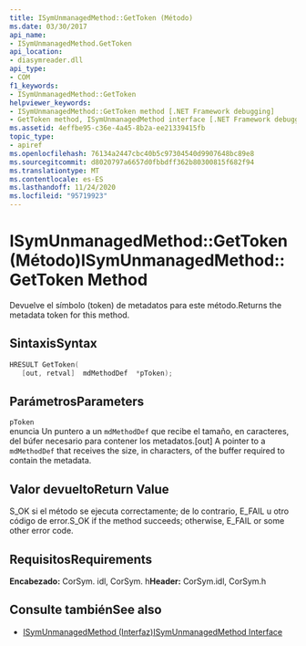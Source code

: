 ```yaml
---
title: ISymUnmanagedMethod::GetToken (Método)
ms.date: 03/30/2017
api_name:
- ISymUnmanagedMethod.GetToken
api_location:
- diasymreader.dll
api_type:
- COM
f1_keywords:
- ISymUnmanagedMethod::GetToken
helpviewer_keywords:
- ISymUnmanagedMethod::GetToken method [.NET Framework debugging]
- GetToken method, ISymUnmanagedMethod interface [.NET Framework debugging]
ms.assetid: 4effbe95-c36e-4a45-8b2a-ee21339415fb
topic_type:
- apiref
ms.openlocfilehash: 76134a2447cbc40b5c97304540d9907648bc89e8
ms.sourcegitcommit: d8020797a6657d0fbbdff362b80300815f682f94
ms.translationtype: MT
ms.contentlocale: es-ES
ms.lasthandoff: 11/24/2020
ms.locfileid: "95719923"
---
```

# <a name="isymunmanagedmethodgettoken-method"></a><span data-ttu-id="c4401-102">ISymUnmanagedMethod::GetToken (Método)</span><span class="sxs-lookup"><span data-stu-id="c4401-102">ISymUnmanagedMethod::GetToken Method</span></span>

<span data-ttu-id="c4401-103">Devuelve el símbolo (token) de metadatos para este método.</span><span class="sxs-lookup"><span data-stu-id="c4401-103">Returns the metadata token for this method.</span></span>  
  
## <a name="syntax"></a><span data-ttu-id="c4401-104">Sintaxis</span><span class="sxs-lookup"><span data-stu-id="c4401-104">Syntax</span></span>  
  
```cpp  
HRESULT GetToken(  
   [out, retval]  mdMethodDef  *pToken);  
```  
  
## <a name="parameters"></a><span data-ttu-id="c4401-105">Parámetros</span><span class="sxs-lookup"><span data-stu-id="c4401-105">Parameters</span></span>  

 `pToken`  
 <span data-ttu-id="c4401-106">enuncia Un puntero a un `mdMethodDef` que recibe el tamaño, en caracteres, del búfer necesario para contener los metadatos.</span><span class="sxs-lookup"><span data-stu-id="c4401-106">[out] A pointer to a `mdMethodDef` that receives the size, in characters, of the buffer required to contain the metadata.</span></span>  
  
## <a name="return-value"></a><span data-ttu-id="c4401-107">Valor devuelto</span><span class="sxs-lookup"><span data-stu-id="c4401-107">Return Value</span></span>  

 <span data-ttu-id="c4401-108">S_OK si el método se ejecuta correctamente; de lo contrario, E_FAIL u otro código de error.</span><span class="sxs-lookup"><span data-stu-id="c4401-108">S_OK if the method succeeds; otherwise, E_FAIL or some other error code.</span></span>  
  
## <a name="requirements"></a><span data-ttu-id="c4401-109">Requisitos</span><span class="sxs-lookup"><span data-stu-id="c4401-109">Requirements</span></span>  

 <span data-ttu-id="c4401-110">**Encabezado:** CorSym. idl, CorSym. h</span><span class="sxs-lookup"><span data-stu-id="c4401-110">**Header:** CorSym.idl, CorSym.h</span></span>  
  
## <a name="see-also"></a><span data-ttu-id="c4401-111">Consulte también</span><span class="sxs-lookup"><span data-stu-id="c4401-111">See also</span></span>

- [<span data-ttu-id="c4401-112">ISymUnmanagedMethod (Interfaz)</span><span class="sxs-lookup"><span data-stu-id="c4401-112">ISymUnmanagedMethod Interface</span></span>](isymunmanagedmethod-interface.md)
